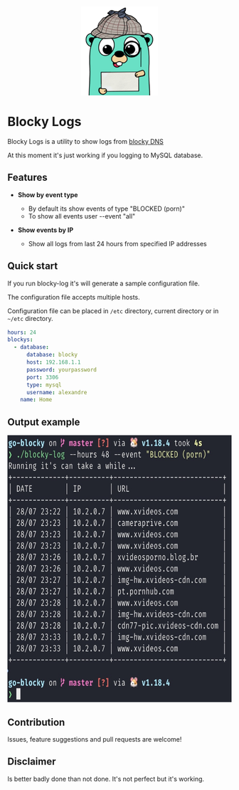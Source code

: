 <p align="center">
  <img height="200" src="https://github.com/alexandrepossebom/blocky-log/raw/main/docs/gopher.png">
</p>

# Blocky Logs

Blocky Logs is a utility to show logs from [blocky DNS](https://0xERR0R.github.io/blocky/)

At this moment it's just working if you logging to MySQL database.

## Features

- **Show by event type**
  - By default its show events of type "BLOCKED (porn)"
  - To show all events user --event "all"
  
- **Show events by IP**
  - Show all logs from last 24 hours from specified IP addresses
  
## Quick start

If you run blocky-log it's will generate a sample configuration file.

The configuration file accepts multiple hosts.

Configuration file can be placed in `/etc` directory, current directory or in `~/etc` directory.

```YAML
hours: 24
blockys:
  - database:
      database: blocky
      host: 192.168.1.1
      password: yourpassword
      port: 3306
      type: mysql
      username: alexandre
    name: Home
```

## Output example

<p align="center">
  <img height="600" src="https://github.com/alexandrepossebom/blocky-log/raw/main/docs/sample.jpg">
</p>

## Contribution

Issues, feature suggestions and pull requests are welcome!

## Disclaimer

Is better badly done than not done.
It's not perfect but it's working.
